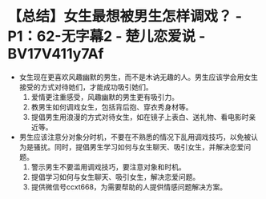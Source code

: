 # 【总结】女生最想被男生怎样调戏？ - P1：62-无字幕2 - 楚儿恋爱说 - BV17V411y7Af

-   女生现在更喜欢风趣幽默的男生，而不是木讷无趣的人。男生应该学会用女生接受的方式对待她们，才能成功吸引她们。
    1.  爱情更注重感受，风趣幽默的男生更有吸引力。
    2.  教男生如何调戏女生，包括背后抱、穿衣秀身材等。
    3.  提倡男生用浪漫的方式对待女生，如在镜子上表白、送礼物、看电影时亲近等。
-   男生应该注意分对象分时机，不要在不熟悉的情况下乱用调戏技巧，以免被认为是骚扰。同时，提倡男生学习如何与女生聊天、吸引女生，并解决恋爱问题。
    1.  警示男生不要滥用调戏技巧，要注意对象和时机。
    2.  提倡学习如何与女生聊天、吸引女生，解决恋爱问题。
    3.  提供微信号ccxt668，为需要帮助的人提供情感问题解决方案。